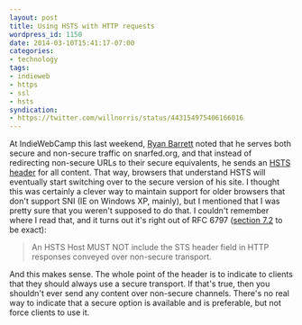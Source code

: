 ```yaml
---
layout: post
title: Using HSTS with HTTP requests
wordpress_id: 1150
date: 2014-03-10T15:41:17-07:00
categories:
- technology
tags:
- indieweb
- https
- ssl
- hsts
syndication:
- https://twitter.com/willnorris/status/443154975406166016
---
```

At IndieWebCamp this last weekend, [Ryan Barrett](https://snarfed.org/) noted that he serves both secure and non-secure
traffic on snarfed.org, and that instead of redirecting non-secure URLs to their secure equivalents, he sends an [HSTS
header](https://en.wikipedia.org/wiki/HTTP_Strict_Transport_Security) for all content.  That way, browsers that
understand HSTS will eventually start switching over to the secure version of his site.  I thought this was certainly a
clever way to maintain support for older browsers that don't support SNI (IE on Windows XP, mainly), but I mentioned
that I was pretty sure that you weren't supposed to do that.  I couldn't remember where I read that, and it turns out
it's right out of RFC 6797 ([section 7.2](http://tools.ietf.org/html/rfc6797#section-7.2) to be exact):

> An HSTS Host MUST NOT include the STS header field in HTTP responses conveyed over non-secure transport.

And this makes sense.  The whole point of the header is to indicate to clients that they should always use a secure
transport.  If that's true, then you shouldn't ever send any content over non-secure channels.  There's no real way to
indicate that a secure option is available and is preferable, but not force clients to use it.
